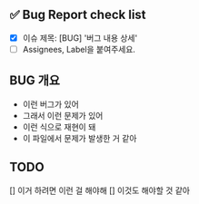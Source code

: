 <!-- ---
name: Bug Report Template
about: 버그 리포트 템플릿입니다.
title: [BUG] 버그 내용 상세
labels: bug
assignees: ''
--- -->

<!-- 하나씩 확인 후 체크박스에 표시해주세요. -->
## ✅ Bug Report check list
- [x] 이슈 제목: [BUG] '버그 내용 상세' 
- [ ] Assignees, Label을 붙여주세요.  

## BUG 개요 
- 이런 버그가 있어
- 그래서 이런 문제가 있어 
- 이런 식으로 재현이 돼
- 이 파일에서 문제가 발생한 거 같아 

## TODO 
[] 이거 하려면 이런 걸 해야해 
[] 이것도 해야할 것 같아 